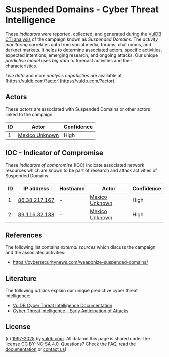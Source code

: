 # Suspended Domains - Cyber Threat Intelligence

These _indicators_ were reported, collected, and generated during the [VulDB CTI analysis](https://vuldb.com/?kb.cti) of the campaign known as _Suspended Domains_. The _activity monitoring_ correlates data from social media, forums, chat rooms, and darknet markets. It helps to determine associated actors, specific activities, expected intentions, emerging research, and ongoing attacks. Our unique _predictive model_ uses _big data_ to forecast activities and their characteristics.

_Live data_ and more _analysis capabilities_ are available at [https://vuldb.com/?actor](https://vuldb.com/?actor)

## Actors

These _actors_ are associated with Suspended Domains or other actors linked to the campaign.

ID | Actor | Confidence
-- | ----- | ----------
1 | [Mexico Unknown](https://vuldb.com/?actor.mexico_unknown) | High

## IOC - Indicator of Compromise

These _indicators of compromise_ (IOC) indicate associated network resources which are known to be part of research and attack activities of Suspended Domains.

ID | IP address | Hostname | Actor | Confidence
-- | ---------- | -------- | ----- | ----------
1 | [86.38.217.167](https://vuldb.com/?ip.86.38.217.167) | - | [Mexico Unknown](https://vuldb.com/?actor.mexico_unknown) | High
2 | [89.116.32.138](https://vuldb.com/?ip.89.116.32.138) | - | [Mexico Unknown](https://vuldb.com/?actor.mexico_unknown) | High

## References

The following list contains _external sources_ which discuss the campaign and the associated activities:

* https://cybersecuritynews.com/weaponize-suspended-domains/

## Literature

The following _articles_ explain our unique predictive cyber threat intelligence:

* [VulDB Cyber Threat Intelligence Documentation](https://vuldb.com/?kb.cti)
* [Cyber Threat Intelligence - Early Anticipation of Attacks](https://www.scip.ch/en/?labs.20201022)

## License

(c) [1997-2025](https://vuldb.com/?kb.changelog) by [vuldb.com](https://vuldb.com/?kb.about). All data on this page is shared under the license [CC BY-NC-SA 4.0](https://creativecommons.org/licenses/by-nc-sa/4.0/). Questions? Check the [FAQ](https://vuldb.com/?kb.faq), read the [documentation](https://vuldb.com/?kb) or [contact us](https://vuldb.com/?contact)!
